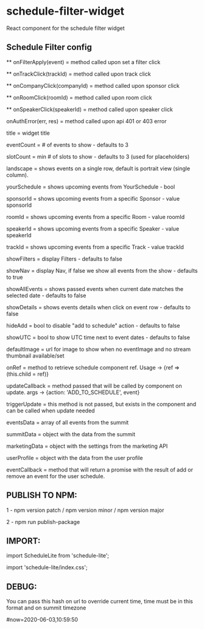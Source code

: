 # schedule-filter-widget
React component for the schedule filter widget


## Schedule Filter config

   ** onFilterApply(event)  = method called upon set a filter click   
       
   ** onTrackClick(trackId)  = method called upon track click 
   
   ** onCompanyClick(companyId)  = method called upon sponsor click 
   
   ** onRoomClick(roomId)  = method called upon room click 
   
   ** onSpeakerClick(speakerId)  = method called upon speaker click 
   
   onAuthError(err, res)  = method called upon api 401 or 403 error 

   title            = widget title

   eventCount       = # of events to show - defaults to 3
   
   slotCount        = min # of slots to show - defaults to 3 (used for placeholders)
   
   landscape        = shows events on a single row, default is portrait view (single column).
   
   yourSchedule     = shows upcoming events from YourSchedule - bool
   
   sponsorId        = shows upcoming events from a specific Sponsor - value sponsorId
   
   roomId           = shows upcoming events from a specific Room - value roomId
   
   speakerId        = shows upcoming events from a specific Speaker - value speakerId
   
   trackId          = shows upcoming events from a specific Track - value trackId
   
   showFilters      = display Filters - defaults to false
   
   showNav          = display Nav, if false we show all events from the show - defaults to true
   
   showAllEvents    = shows passed events when current date matches the selected date - defaults to false
   
   showDetails      = shows events details when click on event row - defaults to false
   
   hideAdd          = bool to disable "add to schedule" action - defaults to false
   
   showUTC          = bool to show UTC time next to event dates - defaults to false
   
   defaultImage     = url for image to show when no eventImage and no stream thumbnail available/set
   
   onRef            = method to retrieve schedule component ref. Usage -> {ref => (this.child = ref)}
   
   updateCallback   = method passed that will be called by component on update. args -> {action: 'ADD_TO_SCHEDULE', event}
   
   triggerUpdate    = this method is not passed, but exists in the component and can be called when update needed

   eventsData       = array of all events from the summit

   summitData       = object with the data from the summit

   marketingData    = object with the settings from the marketing API

   userProfile      = object with the data from the user profile
   
   eventCallback    = method that will return a promise with the result of add or remove an event for the user schedule.

   
## PUBLISH TO NPM:

1 - npm version patch / npm version minor / npm version major

2 - npm run publish-package

## IMPORT:

import ScheduleLite from 'schedule-lite';

import 'schedule-lite/index.css';

## DEBUG:
You can pass this hash on url to override current time, time must be in this format and on summit timezone

\#now=2020-06-03,10:59:50